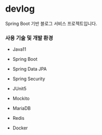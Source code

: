 # devlog

Spring Boot 기반 블로그 서비스 프로젝트입니다.

### 사용 기술 및 개발 환경

- Java11
- Spring Boot
- Spring Data JPA
- Spring Security

- JUnit5
- Mockito

- MariaDB
- Redis
- Docker

